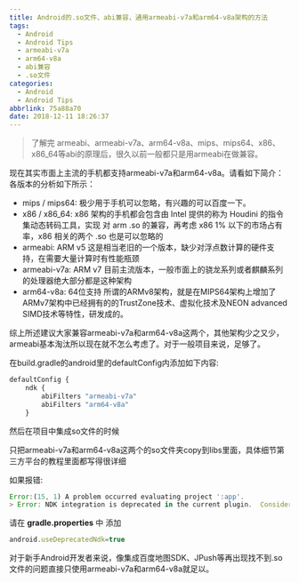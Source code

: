 ```yaml
---
title: Android的.so文件、abi兼容，通用armeabi-v7a和arm64-v8a架构的方法
tags:
  - Android
  - Android Tips
  - armeabi-v7a
  - arm64-v8a
  - abi兼容
  - .so文件
categories:
  - Android
  - Android Tips
abbrlink: 75a88a70
date: 2018-12-11 18:26:37
---
```


>了解完 armeabi、armeabi-v7a、arm64-v8a、mips、mips64、x86、x86_64等abi的原理后，很久以前一般都只是用armeabi在做兼容。

现在其实市面上主流的手机都支持armeabi-v7a和arm64-v8a。请看如下简介：
各版本的分析如下所示：
- mips / mips64: 极少用于手机可以忽略，有兴趣的可以百度一下。
- x86 / x86_64: x86 架构的手机都会包含由 Intel 提供的称为 Houdini 的指令集动态转码工具，实现 对 arm .so 的兼容，再考虑 x86 1% 以下的市场占有率，x86 相关的两个 .so 也是可以忽略的
- armeabi: ARM v5 这是相当老旧的一个版本，缺少对浮点数计算的硬件支持，在需要大量计算时有性能瓶颈
- armeabi-v7a: ARM v7 目前主流版本，一般市面上的骁龙系列或者麒麟系列的处理器绝大部分都是这种架构
- arm64-v8a: 64位支持
所谓的ARMv8架构，就是在MIPS64架构上增加了ARMv7架构中已经拥有的的TrustZone技术、虚拟化技术及NEON advanced SIMD技术等特性，研发成的。

综上所述建议大家兼容armeabi-v7a和arm64-v8a这两个，其他架构少之又少，armeabi基本淘汰所以现在就不怎么考虑了。对于一般项目来说，足够了。

在build.gradle的android里的defaultConfig内添加如下内容:
```js
defaultConfig {  
    ndk {
        abiFilters "armeabi-v7a"
        abiFilters "arm64-v8a"
    }
```

<!--more-->

然后在项目中集成so文件的时候

只把armeabi-v7a和arm64-v8a这两个的so文件夹copy到libs里面，具体细节第三方平台的教程里面都写得很详细

如果报错:
```js
Error:(15, 1) A problem occurred evaluating project ':app'.
> Error: NDK integration is deprecated in the current plugin.  Consider trying the new experimental plugin.  For details, see http://tools.android.com/tech-docs/new-build-system/gradle-experimental.  Set "android.useDeprecatedNdk=true" in gradle.properties to continue using the current NDK integration.
```

请在 **gradle.properties** 中 添加 
```js
android.useDeprecatedNdk=true
```

对于新手Android开发者来说，像集成百度地图SDK、JPush等再出现找不到.so文件的问题直接只使用armeabi-v7a和arm64-v8a就足以。